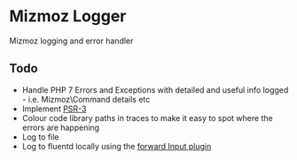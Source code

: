 # Mizmoz Logger

Mizmoz logging and error handler

## Todo

- Handle PHP 7 Errors and Exceptions with detailed and useful info logged - i.e. Mizmoz\Command details etc
- Implement [PSR-3](http://www.php-fig.org/psr/psr-3/)
- Colour code library paths in traces to make it easy to spot where the errors are happening
- Log to file
- Log to fluentd locally using the [forward Input plugin](http://docs.fluentd.org/v0.12/articles/php)
